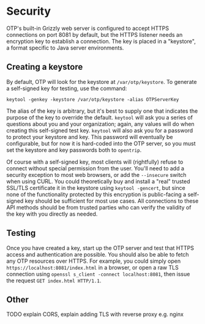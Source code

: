 # Security

OTP's built-in Grizzly web server is configured to accept HTTPS connections on port 8081 by default, but the HTTPS listener needs an encryption key to establish a connection. The key is placed in a "keystore", a format specific to Java server environments. 

## Creating a keystore 

By default, OTP will look for the keystore at `/var/otp/keystore`. To generate a self-signed key for testing, use the command:

    keytool -genkey -keystore /var/otp/keystore -alias OTPServerKey

The alias of the key is arbitrary, but it's best to supply one that indicates the purpose of the key to override the default. `keytool` will ask you a series of questions about you and your organization; again, any values will do when creating this self-signed test key. `keytool` will also ask you for a password to protect your keystore and key. This password will eventually be configurable, but for now it is hard-coded into the OTP server, so you must set the keystore and key passwords both to `opentrip`.

Of course with a self-signed key, most clients will (rightfully) refuse to connect without special permission from the user. You'll need to add a security exception to most web browsers, or add the `--insecure` switch when using CURL. You could theoretically buy and install a "real" trusted SSL/TLS certificate it in the keystore using `keytool -gencert`, but since none of the functionality protected by this encryption is public-facing a self-signed key should be sufficient for most use cases. All connections to these API methods should be from trusted parties who can verify the validity of the key with you directly as needed.

## Testing

Once you have created a key, start up the OTP server and test that HTTPS access and authentication are possible. You should also be able to fetch any OTP resources over HTTPS. For example, you could simply open `https://localhost:8081/index.html` in a browser, or open a raw TLS connection using `openssl s_client -connect localhost:8081`, then issue the request `GET index.html HTTP/1.1`.

## Other

TODO explain CORS, explain adding TLS with reverse proxy e.g. nginx
